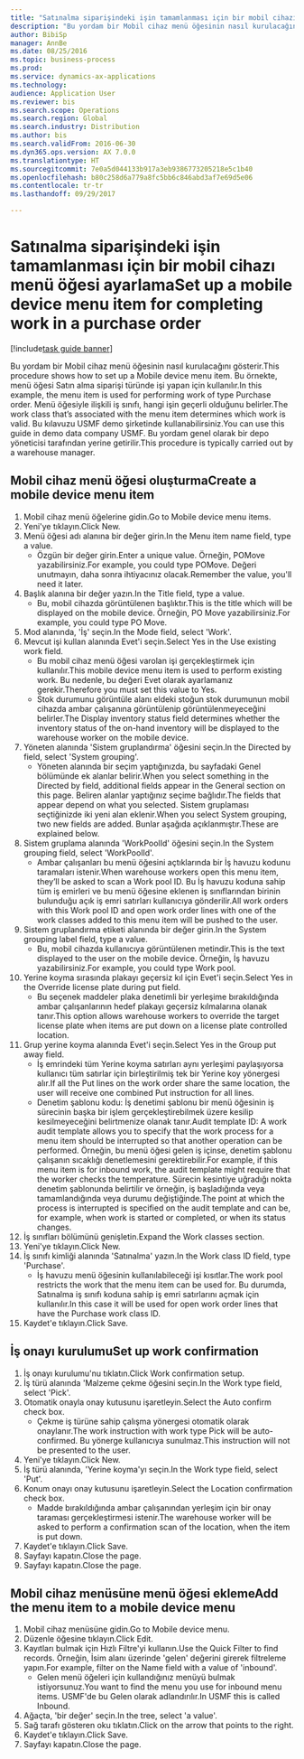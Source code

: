 ```yaml
--- 
title: "Satınalma siparişindeki işin tamamlanması için bir mobil cihazı menü öğesi ayarlama"
description: "Bu yordam bir Mobil cihaz menü öğesinin nasıl kurulacağını gösterir."
author: BibiSp
manager: AnnBe
ms.date: 08/25/2016
ms.topic: business-process
ms.prod: 
ms.service: dynamics-ax-applications
ms.technology: 
audience: Application User
ms.reviewer: bis
ms.search.scope: Operations
ms.search.region: Global
ms.search.industry: Distribution
ms.author: bis
ms.search.validFrom: 2016-06-30
ms.dyn365.ops.version: AX 7.0.0
ms.translationtype: HT
ms.sourcegitcommit: 7e0a5d044133b917a3eb9386773205218e5c1b40
ms.openlocfilehash: b80c258d6a779a8fc5bb6c846abd3af7e69d5e06
ms.contentlocale: tr-tr
ms.lasthandoff: 09/29/2017

---
```

# <a name="set-up-a-mobile-device-menu-item-for-completing-work-in-a-purchase-order"></a><span data-ttu-id="cadce-103">Satınalma siparişindeki işin tamamlanması için bir mobil cihazı menü öğesi ayarlama</span><span class="sxs-lookup"><span data-stu-id="cadce-103">Set up a mobile device menu item for completing work in a purchase order</span></span>

[!include[task guide banner](../../includes/task-guide-banner.md)]

<span data-ttu-id="cadce-104">Bu yordam bir Mobil cihaz menü öğesinin nasıl kurulacağını gösterir.</span><span class="sxs-lookup"><span data-stu-id="cadce-104">This procedure shows how to set up a Mobile device menu item.</span></span> <span data-ttu-id="cadce-105">Bu örnekte, menü öğesi Satın alma siparişi türünde işi yapan için kullanılır.</span><span class="sxs-lookup"><span data-stu-id="cadce-105">In this example, the menu item is used for performing work of type Purchase order.</span></span> <span data-ttu-id="cadce-106">Menü öğesiyle ilişkili iş sınıfı, hangi işin geçerli olduğunu belirler.</span><span class="sxs-lookup"><span data-stu-id="cadce-106">The work class that’s associated with the menu item determines which work is valid.</span></span> <span data-ttu-id="cadce-107">Bu kılavuzu USMF demo şirketinde kullanabilirsiniz.</span><span class="sxs-lookup"><span data-stu-id="cadce-107">You can use this guide in demo data company USMF.</span></span> <span data-ttu-id="cadce-108">Bu yordam genel olarak bir depo yöneticisi tarafından yerine getirilir.</span><span class="sxs-lookup"><span data-stu-id="cadce-108">This procedure is typically carried out by a warehouse manager.</span></span>


## <a name="create-a-mobile-device-menu-item"></a><span data-ttu-id="cadce-109">Mobil cihaz menü öğesi oluşturma</span><span class="sxs-lookup"><span data-stu-id="cadce-109">Create a mobile device menu item</span></span>
1. <span data-ttu-id="cadce-110">Mobil cihaz menü öğelerine gidin.</span><span class="sxs-lookup"><span data-stu-id="cadce-110">Go to Mobile device menu items.</span></span>
2. <span data-ttu-id="cadce-111">Yeni'ye tıklayın.</span><span class="sxs-lookup"><span data-stu-id="cadce-111">Click New.</span></span>
3. <span data-ttu-id="cadce-112">Menü öğesi adı alanına bir değer girin.</span><span class="sxs-lookup"><span data-stu-id="cadce-112">In the Menu item name field, type a value.</span></span>
    * <span data-ttu-id="cadce-113">Özgün bir değer girin.</span><span class="sxs-lookup"><span data-stu-id="cadce-113">Enter a unique value.</span></span> <span data-ttu-id="cadce-114">Örneğin, POMove yazabilirsiniz.</span><span class="sxs-lookup"><span data-stu-id="cadce-114">For example, you could type POMove.</span></span> <span data-ttu-id="cadce-115">Değeri unutmayın, daha sonra ihtiyacınız olacak.</span><span class="sxs-lookup"><span data-stu-id="cadce-115">Remember the value, you'll need it later.</span></span>  
4. <span data-ttu-id="cadce-116">Başlık alanına bir değer yazın.</span><span class="sxs-lookup"><span data-stu-id="cadce-116">In the Title field, type a value.</span></span>
    * <span data-ttu-id="cadce-117">Bu, mobil cihazda görüntülenen başlıktır.</span><span class="sxs-lookup"><span data-stu-id="cadce-117">This is the title which will be displayed on the mobile device.</span></span> <span data-ttu-id="cadce-118">Örneğin, PO Move yazabilirsiniz.</span><span class="sxs-lookup"><span data-stu-id="cadce-118">For example, you could type PO Move.</span></span>  
5. <span data-ttu-id="cadce-119">Mod alanında, 'İş' seçin.</span><span class="sxs-lookup"><span data-stu-id="cadce-119">In the Mode field, select 'Work'.</span></span>
6. <span data-ttu-id="cadce-120">Mevcut işi kullan alanında Evet'i seçin.</span><span class="sxs-lookup"><span data-stu-id="cadce-120">Select Yes in the Use existing work field.</span></span>
    * <span data-ttu-id="cadce-121">Bu mobil cihaz menü öğesi varolan işi gerçekleştirmek için kullanılır.</span><span class="sxs-lookup"><span data-stu-id="cadce-121">This mobile device menu item is used to perform existing work.</span></span> <span data-ttu-id="cadce-122">Bu nedenle, bu değeri Evet olarak ayarlamanız gerekir.</span><span class="sxs-lookup"><span data-stu-id="cadce-122">Therefore you must set this value to Yes.</span></span>  
    * <span data-ttu-id="cadce-123">Stok durumunu görüntüle alanı eldeki stoğun stok durumunun mobil cihazda ambar çalışanına görüntülenip görüntülenmeyeceğini belirler.</span><span class="sxs-lookup"><span data-stu-id="cadce-123">The Display inventory status field determines whether the inventory status of the on-hand inventory will be displayed to the warehouse worker on the mobile device.</span></span>  
7. <span data-ttu-id="cadce-124">Yöneten alanında 'Sistem gruplandırma' öğesini seçin.</span><span class="sxs-lookup"><span data-stu-id="cadce-124">In the Directed by field, select 'System grouping'.</span></span>
    * <span data-ttu-id="cadce-125">Yöneten alanında bir seçim yaptığınızda, bu sayfadaki Genel bölümünde ek alanlar belirir.</span><span class="sxs-lookup"><span data-stu-id="cadce-125">When you select something in the Directed by field, additional fields appear in the General section on this page.</span></span> <span data-ttu-id="cadce-126">Beliren alanlar yaptığınız seçime bağlıdır.</span><span class="sxs-lookup"><span data-stu-id="cadce-126">The fields that appear depend on what you selected.</span></span> <span data-ttu-id="cadce-127">Sistem gruplaması seçtiğinizde iki yeni alan eklenir.</span><span class="sxs-lookup"><span data-stu-id="cadce-127">When you select System grouping, two new fields are added.</span></span> <span data-ttu-id="cadce-128">Bunlar aşağıda açıklanmıştır.</span><span class="sxs-lookup"><span data-stu-id="cadce-128">These are explained below.</span></span>  
8. <span data-ttu-id="cadce-129">Sistem gruplama alanında 'WorkPoolId' öğesini seçin.</span><span class="sxs-lookup"><span data-stu-id="cadce-129">In the System grouping field, select 'WorkPoolId'.</span></span>
    * <span data-ttu-id="cadce-130">Ambar çalışanları bu menü öğesini açtıklarında bir İş havuzu kodunu taramaları istenir.</span><span class="sxs-lookup"><span data-stu-id="cadce-130">When warehouse workers open this menu item, they’ll be asked to scan a Work pool ID.</span></span> <span data-ttu-id="cadce-131">Bu İş havuzu koduna sahip tüm iş emirleri ve bu menü öğesine eklenen iş sınıflarından birinin bulunduğu açık iş emri satırları kullanıcıya gönderilir.</span><span class="sxs-lookup"><span data-stu-id="cadce-131">All work orders with this Work pool ID and open work order lines with one of the work classes added to this menu item will be pushed to the user.</span></span>  
9. <span data-ttu-id="cadce-132">Sistem gruplandırma etiketi alanında bir değer girin.</span><span class="sxs-lookup"><span data-stu-id="cadce-132">In the System grouping label field, type a value.</span></span>
    * <span data-ttu-id="cadce-133">Bu, mobil cihazda kullanıcıya görüntülenen metindir.</span><span class="sxs-lookup"><span data-stu-id="cadce-133">This is the text displayed to the user on the mobile device.</span></span> <span data-ttu-id="cadce-134">Örneğin, İş havuzu yazabilirsiniz.</span><span class="sxs-lookup"><span data-stu-id="cadce-134">For example, you could type Work pool.</span></span>  
10. <span data-ttu-id="cadce-135">Yerine koyma sırasında plakayı geçersiz kıl için Evet'i seçin.</span><span class="sxs-lookup"><span data-stu-id="cadce-135">Select Yes in the Override license plate during put field.</span></span>
    * <span data-ttu-id="cadce-136">Bu seçenek maddeler plaka denetimli bir yerleşime bırakıldığında ambar çalışanlarının hedef plakayı geçersiz kılmalarına olanak tanır.</span><span class="sxs-lookup"><span data-stu-id="cadce-136">This option allows warehouse workers to override the target license plate when items are put down on a license plate controlled location.</span></span>  
11. <span data-ttu-id="cadce-137">Grup yerine koyma alanında Evet'i seçin.</span><span class="sxs-lookup"><span data-stu-id="cadce-137">Select Yes in the Group put away field.</span></span>
    * <span data-ttu-id="cadce-138">İş emrindeki tüm Yerine koyma satırları aynı yerleşimi paylaşıyorsa kullanıcı tüm satırlar için birleştirilmiş tek bir Yerine koy yönergesi alır.</span><span class="sxs-lookup"><span data-stu-id="cadce-138">If all the Put lines on the work order share the same location, the user will receive one combined Put instruction for all lines.</span></span>  
    * <span data-ttu-id="cadce-139">Denetim şablonu kodu: İş denetimi şablonu bir menü öğesinin iş sürecinin başka bir işlem gerçekleştirebilmek üzere kesilip kesilmeyeceğini belirtmenize olanak tanır.</span><span class="sxs-lookup"><span data-stu-id="cadce-139">Audit template ID: A work audit template allows you to specify that the work process for a menu item should be interrupted so that another operation can be performed.</span></span> <span data-ttu-id="cadce-140">Örneğin, bu menü öğesi gelen iş içinse, denetim şablonu çalışanın sıcaklığı denetlemesini gerektirebilir.</span><span class="sxs-lookup"><span data-stu-id="cadce-140">For example, if this menu item is for inbound work, the audit template might require that the worker checks the temperature.</span></span> <span data-ttu-id="cadce-141">Sürecin kesintiye uğradığı nokta denetim şablonunda belirtilir ve örneğin, iş başladığında veya tamamlandığında veya durumu değiştiğinde.</span><span class="sxs-lookup"><span data-stu-id="cadce-141">The point at which the process is interrupted is specified on the audit template and can be, for example, when work is started or completed, or when its status changes.</span></span>  
12. <span data-ttu-id="cadce-142">İş sınıfları bölümünü genişletin.</span><span class="sxs-lookup"><span data-stu-id="cadce-142">Expand the Work classes section.</span></span>
13. <span data-ttu-id="cadce-143">Yeni'ye tıklayın.</span><span class="sxs-lookup"><span data-stu-id="cadce-143">Click New.</span></span>
14. <span data-ttu-id="cadce-144">İş sınıfı kimliği alanında 'Satınalma' yazın.</span><span class="sxs-lookup"><span data-stu-id="cadce-144">In the Work class ID field, type 'Purchase'.</span></span>
    * <span data-ttu-id="cadce-145">İş havuzu menü öğesinin kullanılabileceği işi kısıtlar.</span><span class="sxs-lookup"><span data-stu-id="cadce-145">The work pool restricts the work that the menu item can be used for.</span></span> <span data-ttu-id="cadce-146">Bu durumda, Satınalma iş sınıfı koduna sahip iş emri satırlarını açmak için kullanılır.</span><span class="sxs-lookup"><span data-stu-id="cadce-146">In this case it will be used for open work order lines that have the Purchase work class ID.</span></span>  
15. <span data-ttu-id="cadce-147">Kaydet'e tıklayın.</span><span class="sxs-lookup"><span data-stu-id="cadce-147">Click Save.</span></span>

## <a name="set-up-work-confirmation"></a><span data-ttu-id="cadce-148">İş onayı kurulumu</span><span class="sxs-lookup"><span data-stu-id="cadce-148">Set up work confirmation</span></span>
1. <span data-ttu-id="cadce-149">İş onayı kurulumu'nu tıklatın.</span><span class="sxs-lookup"><span data-stu-id="cadce-149">Click Work confirmation setup.</span></span>
2. <span data-ttu-id="cadce-150">İş türü alanında 'Malzeme çekme öğesini seçin.</span><span class="sxs-lookup"><span data-stu-id="cadce-150">In the Work type field, select 'Pick'.</span></span>
3. <span data-ttu-id="cadce-151">Otomatik onayla onay kutusunu işaretleyin.</span><span class="sxs-lookup"><span data-stu-id="cadce-151">Select the Auto confirm check box.</span></span>
    * <span data-ttu-id="cadce-152">Çekme iş türüne sahip çalışma yönergesi otomatik olarak onaylanır.</span><span class="sxs-lookup"><span data-stu-id="cadce-152">The work instruction with work type Pick will be auto-confirmed.</span></span> <span data-ttu-id="cadce-153">Bu yönerge kullanıcıya sunulmaz.</span><span class="sxs-lookup"><span data-stu-id="cadce-153">This instruction will not be presented to the user.</span></span>  
4. <span data-ttu-id="cadce-154">Yeni'ye tıklayın.</span><span class="sxs-lookup"><span data-stu-id="cadce-154">Click New.</span></span>
5. <span data-ttu-id="cadce-155">İş türü alanında, 'Yerine koyma'yı seçin.</span><span class="sxs-lookup"><span data-stu-id="cadce-155">In the Work type field, select 'Put'.</span></span>
6. <span data-ttu-id="cadce-156">Konum onayı onay kutusunu işaretleyin.</span><span class="sxs-lookup"><span data-stu-id="cadce-156">Select the Location confirmation check box.</span></span>
    * <span data-ttu-id="cadce-157">Madde bırakıldığında ambar çalışanından yerleşim için bir onay taraması gerçekleştirmesi istenir.</span><span class="sxs-lookup"><span data-stu-id="cadce-157">The warehouse worker will be asked to perform a confirmation scan of the location, when the item is put down.</span></span>  
7. <span data-ttu-id="cadce-158">Kaydet'e tıklayın.</span><span class="sxs-lookup"><span data-stu-id="cadce-158">Click Save.</span></span>
8. <span data-ttu-id="cadce-159">Sayfayı kapatın.</span><span class="sxs-lookup"><span data-stu-id="cadce-159">Close the page.</span></span>
9. <span data-ttu-id="cadce-160">Sayfayı kapatın.</span><span class="sxs-lookup"><span data-stu-id="cadce-160">Close the page.</span></span>

## <a name="add-the-menu-item-to-a-mobile-device-menu"></a><span data-ttu-id="cadce-161">Mobil cihaz menüsüne menü öğesi ekleme</span><span class="sxs-lookup"><span data-stu-id="cadce-161">Add the menu item to a mobile device menu</span></span>
1. <span data-ttu-id="cadce-162">Mobil cihaz menüsüne gidin.</span><span class="sxs-lookup"><span data-stu-id="cadce-162">Go to Mobile device menu.</span></span>
2. <span data-ttu-id="cadce-163">Düzenle öğesine tıklayın.</span><span class="sxs-lookup"><span data-stu-id="cadce-163">Click Edit.</span></span>
3. <span data-ttu-id="cadce-164">Kayıtları bulmak için Hızlı Filtre'yi kullanın.</span><span class="sxs-lookup"><span data-stu-id="cadce-164">Use the Quick Filter to find records.</span></span> <span data-ttu-id="cadce-165">Örneğin, İsim alanı üzerinde 'gelen' değerini girerek filtreleme yapın.</span><span class="sxs-lookup"><span data-stu-id="cadce-165">For example, filter on the Name field with a value of 'inbound'.</span></span>
    * <span data-ttu-id="cadce-166">Gelen menü öğeleri için kullandığınız menüyü bulmak istiyorsunuz.</span><span class="sxs-lookup"><span data-stu-id="cadce-166">You want to find the menu you use for inbound menu items.</span></span> <span data-ttu-id="cadce-167">USMF'de bu Gelen olarak adlandırılır.</span><span class="sxs-lookup"><span data-stu-id="cadce-167">In USMF this is called Inbound.</span></span>  
4. <span data-ttu-id="cadce-168">Ağaçta, 'bir değer' seçin.</span><span class="sxs-lookup"><span data-stu-id="cadce-168">In the tree, select 'a value'.</span></span>
5. <span data-ttu-id="cadce-169">Sağ tarafı gösteren oku tıklatın.</span><span class="sxs-lookup"><span data-stu-id="cadce-169">Click on the arrow that points to the right.</span></span>
6. <span data-ttu-id="cadce-170">Kaydet'e tıklayın.</span><span class="sxs-lookup"><span data-stu-id="cadce-170">Click Save.</span></span>
7. <span data-ttu-id="cadce-171">Sayfayı kapatın.</span><span class="sxs-lookup"><span data-stu-id="cadce-171">Close the page.</span></span>


